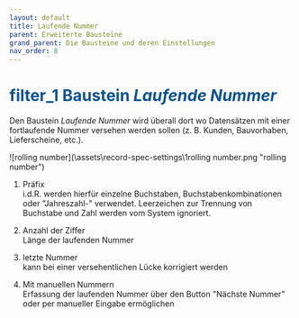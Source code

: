 ```yaml
---
layout: default
title: Laufende Nummer
parent: Erweiterte Bausteine
grand_parent: Die Bausteine und deren Einstellungen
nav_order: 8
---
```


# <span style="color:#0b5394"><span class="material-icons">filter_1</span> **Baustein *Laufende Nummer***</span>

Den Baustein *Laufende Nummer* wird überall dort wo Datensätzen mit einer fortlaufende Nummer versehen werden sollen
(z. B. Kunden, Bauvorhaben, Lieferscheine, etc.).

![rolling number](\assets\record-spec-settings\1rolling number.png "rolling number")

1. Präfix  
    i.d.R. werden hierfür einzelne Buchstaben, Buchstabenkombinationen oder "Jahreszahl-" verwendet.
    Leerzeichen zur Trennung von Buchstabe und Zahl werden vom System ignoriert.

2. Anzahl der Ziffer  
    Länge der laufenden Nummer
3. letzte Nummer  
    kann bei einer versehentlichen Lücke korrigiert werden
4. Mit manuellen Nummern  
    Erfassung der laufenden Nummer über den Button "Nächste Nummer" oder per manueller Eingabe ermöglichen